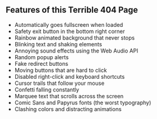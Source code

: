 ## Features of this Terrible 404 Page
- Automatically goes fullscreen when loaded
- Safety exit button in the bottom right corner
- Rainbow animated background that never stops
- Blinking text and shaking elements
- Annoying sound effects using the Web Audio API
- Random popup alerts
- Fake redirect buttons
- Moving buttons that are hard to click
- Disabled right-click and keyboard shortcuts
- Cursor trails that follow your mouse
- Confetti falling constantly
- Marquee text that scrolls across the screen
- Comic Sans and Papyrus fonts (the worst typography)
- Clashing colors and distracting animations
